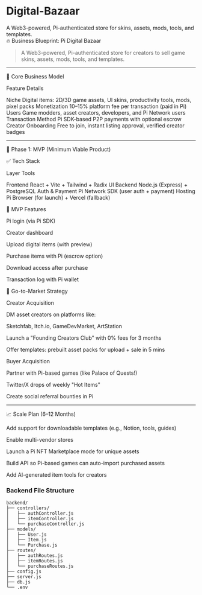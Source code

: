 # Digital-Bazaar
A Web3-powered, Pi-authenticated store for  skins, assets, mods, tools, and templates.     
🔥 Business Blueprint: Pi Digital Bazaar

> A Web3-powered, Pi-authenticated store for creators to sell game skins, assets, mods, tools, and templates.




---

🧱 Core Business Model

Feature	Details

Niche	Digital items: 2D/3D game assets, UI skins, productivity tools, mods, pixel packs
Monetization	10–15% platform fee per transaction (paid in Pi)
Users	Game modders, asset creators, developers, and Pi Network users
Transaction Method	Pi SDK-based P2P payments with optional escrow
Creator Onboarding	Free to join, instant listing approval, verified creator badges



---

🧠 Phase 1: MVP (Minimum Viable Product)

✅ Tech Stack

Layer	Tools

Frontend	React + Vite + Tailwind + Radix UI
Backend	Node.js (Express) + PostgreSQL
Auth & Payment	Pi Network SDK (user auth + payment)
Hosting	Pi Browser (for launch) + Vercel (fallback)


🧪 MVP Features

Pi login (via Pi SDK)

Creator dashboard

Upload digital items (with preview)

Purchase items with Pi (escrow option)

Download access after purchase

Transaction log with Pi wallet

🚀 Go-to-Market Strategy

Creator Acquisition

DM asset creators on platforms like:

Sketchfab, Itch.io, GameDevMarket, ArtStation


Launch a "Founding Creators Club" with 0% fees for 3 months

Offer templates: prebuilt asset packs for upload + sale in 5 mins


Buyer Acquisition

Partner with Pi-based games (like Palace of Quests!)

Twitter/X drops of weekly "Hot Items"

Create social referral bounties in Pi



---

📈 Scale Plan (6–12 Months)

Add support for downloadable templates (e.g., Notion, tools, guides)

Enable multi-vendor stores

Launch a Pi NFT Marketplace mode for unique assets

Build API so Pi-based games can auto-import purchased assets

Add AI-generated item tools for creators

### Backend File Structure ###
```
backend/
├── controllers/
│   ├── authController.js
│   ├── itemController.js
│   └── purchaseController.js
├── models/
│   ├── User.js
│   ├── Item.js
│   └── Purchase.js
├── routes/
│   ├── authRoutes.js
│   ├── itemRoutes.js
│   └── purchaseRoutes.js
├── config.js
├── server.js
├── db.js
└── .env
```
